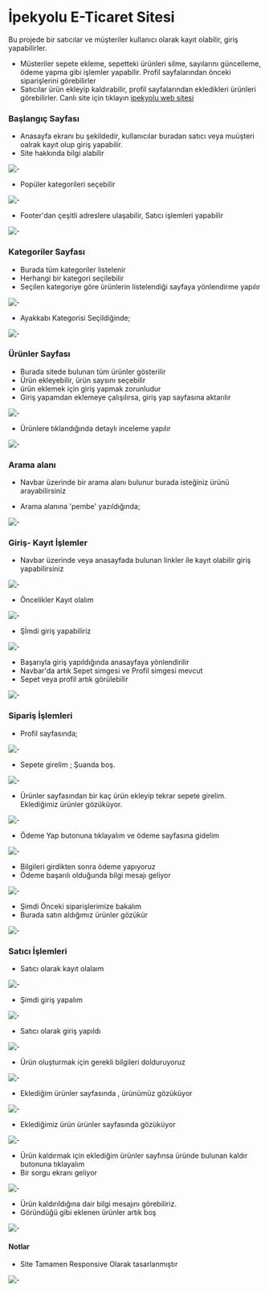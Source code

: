 # İpekyolu E-Ticaret Sitesi

Bu projede bir satıcılar ve müşteriler kullanıcı olarak kayıt olabilir, giriş yapabilirler.
- Müsteriler sepete ekleme, sepetteki ürünleri silme, sayılarını güncelleme, ödeme yapma gibi işlemler yapabilir. Profil sayfalarından önceki siparişlerini görebilirler
- Satıcılar ürün ekleyip kaldırabilir, profil sayfalarından ekledikleri ürünleri görebilirler.
Canlı site için tıklayın [ipekyolu web sitesi](thegokg.pythonanywhere.com)

### Başlangıç Sayfası
+ Anasayfa ekranı bu şekildedir, kullanıcılar buradan satıcı veya muüşteri oalrak kayıt olup giriş yapabilir.
+ Site hakkında bilgi alabilir

![-](tan%C4%B1t%C4%B1m/1.png)

+ Popüler kategorileri seçebilir

![-](tan%C4%B1t%C4%B1m/2.png)

+ Footer'dan çeşitli adreslere ulaşabilir, Satıcı işlemleri yapabilir

![-](tan%C4%B1t%C4%B1m/3.png)

### Kategoriler Sayfası

+ Burada tüm kategoriler listelenir
+ Herhangi bir kategori seçilebilir
+ Seçilen kategoriye göre ürünlerin listelendiği sayfaya yönlendirme yapılır

![-](tan%C4%B1t%C4%B1m/4.png)

+ Ayakkabı Kategorisi Seçildiğinde;

![-](tan%C4%B1t%C4%B1m/8.png)


### Ürünler Sayfası

+ Burada sitede bulunan tüm ürünler gösterilir
+ Ürün ekleyebilir, ürün saysını seçebilir
+ ürün eklemek için giriş yapmak zorunludur
+ Giriş yapamdan eklemeye çalışılırsa, giriş yap sayfasına aktarılır

![-](tan%C4%B1t%C4%B1m/5.png)

+ Ürünlere tıklandığında detaylı inceleme yapılır

![-](tan%C4%B1t%C4%B1m/6.png)

### Arama alanı

+ Navbar üzerinde bir arama alanı bulunur burada isteğiniz ürünü arayabilirsiniz

+ Arama alanına 'pembe' yazıldığında;

![-](tan%C4%B1t%C4%B1m/7.png)

### Giriş- Kayıt İşlemler

+ Navbar üzerinde veya anasayfada bulunan linkler ile kayıt olabilir giriş yapabilirsiniz

![-](tan%C4%B1t%C4%B1m/9.png)

+ Öncelikler Kayıt olalım

![-](tan%C4%B1t%C4%B1m/10.png)

+ Şİmdi giriş yapabiliriz

![-](tan%C4%B1t%C4%B1m/11.png)

+ Başarıyla giriş yapıldığında anasayfaya yönlendirilir
+ Navbar'da artık Sepet simgesi ve Profil simgesi mevcut
+ Sepet veya profil artık görülebilir

![-](tan%C4%B1t%C4%B1m/12.png)

### Sipariş İşlemleri
+ Profil sayfasında;

![-](tan%C4%B1t%C4%B1m/13.png)

+ Sepete girelim ; Şuanda boş.

![-](tan%C4%B1t%C4%B1m/14.png)

+ Ürünler sayfasından bir kaç ürün ekleyip tekrar sepete girelim. Eklediğimiz ürünler gözüküyor.

![-](tan%C4%B1t%C4%B1m/15.png)

+ Ödeme Yap butonuna tıklayalım ve ödeme sayfasına gidelim

![-](tan%C4%B1t%C4%B1m/16.png)

+ Bilgileri girdikten sonra ödeme yapıyoruz
+ Ödeme başarılı olduğunda bilgi mesajı geliyor

![-](tan%C4%B1t%C4%B1m/17.png)

+ Şimdi Önceki siparişlerimize bakalım
+ Burada satın aldığımız ürünler gözükür

![-](tan%C4%B1t%C4%B1m/18.png)

### Satıcı İşlemleri

+ Satıcı olarak kayıt olalaım

![-](tan%C4%B1t%C4%B1m/19.png)

+ Şimdi giriş yapalım

![-](tan%C4%B1t%C4%B1m/20.png)

+ Satıcı olarak giriş yapıldı

![-](tan%C4%B1t%C4%B1m/21.png)

+ Ürün oluşturmak için gerekli bilgileri dolduruyoruz

![-](tan%C4%B1t%C4%B1m/22.png)

+ Eklediğim ürünler sayfasında , ürünümüz gözüküyor

![-](tan%C4%B1t%C4%B1m/23.png)

+ Eklediğimiz ürün ürünler sayfasında gözüküyor

![-](tan%C4%B1t%C4%B1m/24.png)

+ Ürün kaldırmak için eklediğim ürünler sayfınsa üründe bulunan kaldır butonuna tıklayalım
+ Bir sorgu ekranı geliyor

![-](tan%C4%B1t%C4%B1m/25.png)

+ Ürün kaldırıldığına dair bilgi mesajını görebiliriz.
+ Göründüğü gibi eklenen ürünler artık boş

![-](tan%C4%B1t%C4%B1m/26.png)

#### Notlar

+ Site Tamamen Responsive Olarak tasarlanmıştır

![-](tan%C4%B1t%C4%B1m/27.png)
